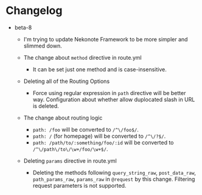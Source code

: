 # Changelog

* beta-8
  * I'm trying to update Nekonote Framework to be more simpler and slimmed down.

  * The change about `method` directive in route.yml
    * It can be set just one method and is case-insensitive.
    
  * Deleting all of the Routing Options
    * Force using regular expression in `path` directive will be better way. Configuration about whether allow duplocated slash in URL is deleted.
    
  * The change about routing logic
    * `path: /foo` will be converted to `/^\/foo$/`.
    * `path: /` (for homepage) will be converted to `/^\/?$/`.
    * `path: /path/to/:something/foo/:id` will be converted to `/^\/path\/to\/\w+/foo/\w+$/`.
    
  * Deleting `params` directive in route.yml
    * Deleting the methods following `query_string_raw`, `post_data_raw`, `path_params_raw`, `params_raw` in `@request` by this change. Filtering request parameters is not supported.
